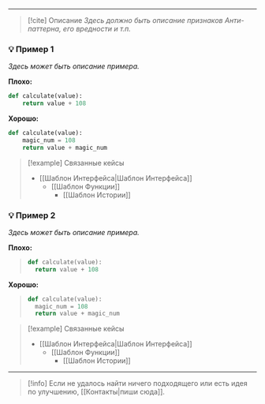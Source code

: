 ***

> [!cite] Описание
>_Здесь должно быть описание признаков Анти-паттерна, его вредности и т.п._

### 💡 Пример 1
_Здесь может быть описание примера._

**Плохо:**
```python
def calculate(value):
	return value + 108
```

**Хорошо:**
```python
def calculate(value):
	magic_num = 108
	return value + magic_num
```

> [!example] Связанные кейсы
> - [[Шаблон Интерфейса|Шаблон Интерфейса]]
> 	- [[Шаблон Функции]]
> 		- [[Шаблон Истории]]

### 💡 Пример 2
_Здесь может быть описание примера._

**Плохо:**
>```python
>def calculate(value):
>	return value + 108
>```

**Хорошо:**
>```python
>def calculate(value):
>	magic_num = 108
>	return value + magic_num
>```

> [!example] Связанные кейсы
> - [[Шаблон Интерфейса|Шаблон Интерфейса]]
> 	- [[Шаблон Функции]]
> 		- [[Шаблон Истории]]

***

> [!info]
> Если не удалось найти ничего подходящего или есть идея по улучшению, [[Контакты|пиши сюда]].
